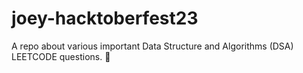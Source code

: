 # joey-hacktoberfest23

A repo about various important Data Structure and Algorithms (DSA) LEETCODE questions. 🙂

